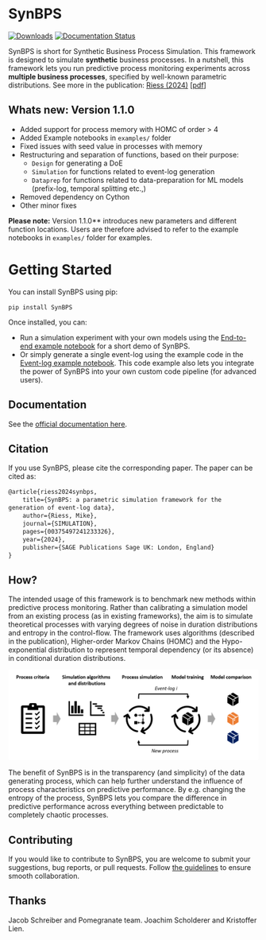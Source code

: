 # SynBPS
[![Downloads](https://static.pepy.tech/badge/synbps)](https://pepy.tech/project/synbps) [![Documentation Status](https://readthedocs.org/projects/synbps/badge/?version=latest)](https://synbps.readthedocs.io/en/latest/?badge=latest)


SynBPS is short for Synthetic Business Process Simulation. This framework is designed to simulate **synthetic** business processes. In a nutshell, this framework lets you run predictive process monitoring experiments across **multiple business processes**, specified by well-known parametric distributions. See more in the publication: [Riess (2024)](https://journals.sagepub.com/doi/abs/10.1177/00375497241233326) [[pdf](https://journals.sagepub.com/doi/pdf/10.1177/00375497241233326?casa_token=h9BOK2WWdQQAAAAA:t46xt6_qhz651cLzDVktuPnr3ku-eRaWNk9vECyHEAZsl3OtUHCffCZncn48XI0BprdrZM8VcBT3)]

## Whats new: Version 1.1.0
- Added support for process memory with HOMC of order > 4
- Added Example notebooks in ```examples/``` folder
- Fixed issues with seed value in processes with memory
- Restructuring and separation of functions, based on their purpose: 
	- ```Design``` for generating a DoE
	- ```Simulation``` for functions related to event-log generation
	- ```Dataprep``` for functions related to data-preparation for ML models (prefix-log, temporal splitting etc.,)
- Removed dependency on Cython
- Other minor fixes

**Please note:** Version 1.1.0** introduces new parameters and different function locations. Users are therefore advised to refer to the example notebooks in ```examples/``` folder for examples.

# Getting Started
You can install SynBPS using pip:

    pip install SynBPS

Once installed, you can:

- Run a simulation experiment with your own models using the [End-to-end example notebook](https://github.com/Mikeriess/SynBPS/blob/main/examples/simulation_e2e_example.ipynb) for a short demo of SynBPS. 
- Or simply generate a single event-log using the example code in the [Event-log example notebook](https://github.com/Mikeriess/SynBPS/blob/main/examples/event_log_example.ipynb). This code example also lets you integrate the power of SynBPS into your own custom code pipeline (for advanced users).


## Documentation
See the [official documentation here](https://synbps.readthedocs.io/en/latest/).


## Citation
If you use SynBPS, please cite the corresponding paper. The paper can be cited as:

```
@article{riess2024synbps,
	title={SynBPS: a parametric simulation framework for the generation of event-log data},
	author={Riess, Mike},
	journal={SIMULATION},
	pages={00375497241233326},
	year={2024},
	publisher={SAGE Publications Sage UK: London, England}
}
```

## How?
The intended usage of this framework is to benchmark new methods within predictive process monitoring. Rather than calibrating a simulation model from an existing process (as in existing frameworks), the aim is to simulate theoretical processes with varying degrees of noise in duration distributions and entropy in the control-flow. The framework uses algorithms (described in the publication), Higher-order Markov Chains (HOMC) and the Hypo-exponential distribution to represent temporal dependency (or its absence) in conditional duration distributions. 

![image](https://github.com/Mikeriess/SynBPS/blob/main/docs/illustration.png)

The benefit of SynBPS is in the transparency (and simplicity) of the data generating process, which can help further understand the influence of process characteristics on predictive performance. By e.g. changing the entropy of the process, SynBPS lets you compare the difference in predictive performance across everything between predictable to completely chaotic processes.


## Contributing
If you would like to contribute to SynBPS, you are welcome to submit your suggestions, bug reports, or pull requests. Follow [the guidelines](https://github.com/Mikeriess/SynBPS/blob/main/src/contributing.md) to ensure smooth collaboration.


## Thanks
Jacob Schreiber and Pomegranate team. Joachim Scholderer and Kristoffer Lien.